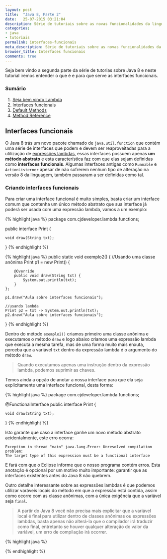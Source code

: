 ```yaml
---
layout: post
title:  "Java 8, Parte 2"
date:   25-07-2015 03:21:04 
description: Série de tutoriais sobre as novas funcionalidades da linguagem de programação Java, nesta segunda parte iremos ver o que é interfaces funcionais.
categories:
- java
- tutoriais
permalink: interfaces-funcionais
meta_description: Série de tutoriais sobre as novas funcionalidades da linguagem de programação Java, nesta segunda parte iremos ver o que é interfaces funcionais.
browser_title: Interfaces funcionais
comments: true
---
```

Seja bem vindo a segunda parte da série de tutorias sobre Java 8 e neste tutorial iremos entender o que é e para que serve as interfaces funcionais.

### Sumário

1. [Seja bem vindo Lambda](http://caiquejhones.github.io/bem-vindo-lambda)
2. Interfaces funcionais
3. [Default Methods](http://caiquejhones.github.io/default-methods)
4. [Method Reference](http://caiquejhones.github.io/method-reference)

## Interfaces funcionais

O Java 8 trás um novo pacote chamado de `java.util.function` que contém uma série de interfaces que podem e devem ser reaproveitadas para a utilização de [expressões lambdas](http://caiquejhones.github.io/bem-vindo-lambda), essas interfaces possuem apenas **um método abstrato** e esta característica faz com que elas sejam definidas como **interfaces funcionais**. Algumas interfaces antigas como `Runnable` e `ActionListerner` apesar de não sofrerem nenhum tipo de alteração na versão 8 da linguagem, também passaram a ser definidas como tal.

### Criando interfaces funcionais 

Para criar uma interface funcional é muito simples, basta criar um interface comum que contenha um único método abstrato que sua interface já poderá ser usada com uma expressão lambda, vamos a um exemplo:

{% highlight java %}
package com.cjdeveloper.lambda.functions;

public interface Print {
	
	void draw(String txt);

}
{% endhighlight %}

{% highlight java %}
public static void exemplo2() {
	//Usando uma classe anônima
	Print p1 = new Print() {
		
		@Override
		public void draw(String txt) {
			System.out.println(txt);
		}
	};
	
	p1.draw("Aula sobre interfaces funcionais");
	
	//usando lambda
	Print p2 = txt -> System.out.println(txt);
	p2.draw("Aula sobre interfaces funcionais");
}
{% endhighlight %}

Dentro do método `exemplo2()` criamos primeiro uma classe anônima e executamos o método `draw` e logo abaixo criamos uma expressão lambda que executa a mesma tarefa, mas de uma forma muito mais enxuta, perceba que a variável `txt` dentro da expressão lambda é o argumento do método `draw`.


> Quando executamos apenas uma instrução dentro da expressão lambda, podemos suprimir as chaves.

Temos ainda a opção de anotar a nossa interface para que ela seja explicitamente uma interface funcional, desta forma:

{% highlight java %}
package com.cjdeveloper.lambda.functions;

@FunctionalInterface
public interface Print {
	
	void draw(String txt);

}
{% endhighlight %}

Isto garante que caso a interface ganhe um novo método abstrato acidentalmente, este erro ocorra:

	Exception in thread "main" java.lang.Error: Unresolved compilation problem: 
	The target type of this expression must be a functional interface 

E fará com que o Eclipse informe que o nosso programa contém erros. Esta anotação é opcional por um motivo muito importante: garantir que as interfaces existentes antes do Java 8 não quebrem.

Outro detalhe interessante sobre as expressões lambdas é que podemos utilizar varáveis locais do método em que a expressão está contida, assim como ocorre com as classe anônimas, com a única exigência que a variável seja `final`. 


> A partir do Java 8 você não precisa mais explicitar que a variável local é final para utilizar dentro de classes anônimas ou expressões lambdas, basta apenas não alterá-la que o compilador irá traduzir como final, entretanto se houver qualquer alteração do valor da variável, um erro de compilação irá ocorrer.


{% highlight java %}

{% endhighlight %}